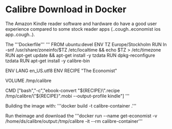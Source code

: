 # Calibre Download in Docker

The Amazon Kindle reader software and hardware do have a good user experience compared to some stock reader apps (..cough..economist ios app..cough..).

The '''Dockerfile''' 
'''
FROM ubuntu:devel
ENV TZ Europe/Stockholm
RUN ln -snf /usr/share/zoneinfo/$TZ /etc/localtime && echo $TZ > /etc/timezone
RUN apt-get update && apt-get install -y tzdata
RUN dpkg-reconfigure tzdata
RUN apt-get install -y calibre-bin

ENV LANG en_US.utf8
ENV RECIPE "The Economist"

VOLUME /tmp/calibre

CMD ["bash","-c","ebook-convert \"${RECIPE}\".recipe /tmp/calibre/\"${RECIPE}\".mobi --output-profile kindle"]
'''

Building the image with:
'''docker build -t calibre-container .'''

Run theimage and download the 
'''docker run --name get-economist -v /home/ds/calibre/output:/tmp/calibre -it --rm  calibre-container'''
